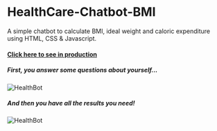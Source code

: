# HealthCare-Chatbot-BMI
 A simple chatbot to calculate BMI, ideal weight and caloric expenditure using HTML, CSS & Javascript.

#### [Click here to see in production](https://danielmafra.github.io/healthbot)

##### First, you answer some questions about yourself...

![HealthBot](https://i.imgur.com/nggU3Rw.png)

##### And then you have all the results you need!

![HealthBot](https://i.imgur.com/rf1kptV.png)
